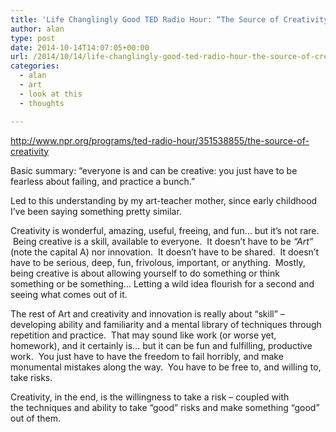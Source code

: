 ```yaml
---
title: 'Life Changlingly Good TED Radio Hour: “The Source of Creativity”'
author: alan
type: post
date: 2014-10-14T14:07:05+00:00
url: /2014/10/14/life-changlingly-good-ted-radio-hour-the-source-of-creativity/
categories:
  - alan
  - art
  - look at this
  - thoughts

---
```

http://www.npr.org/programs/ted-radio-hour/351538855/the-source-of-creativity

Basic summary: &#8220;everyone is and can be creative: you just have to be fearless about failing, and practice a bunch.&#8221;

Led to this understanding by my art-teacher mother, since early childhood I&#8217;ve been saying something pretty similar.

Creativity is wonderful, amazing, useful, freeing, and fun&#8230; but it&#8217;s not rare.  Being creative is a skill, available to everyone.  It doesn&#8217;t have to be _&#8220;Art&#8221;_ (note the capital A) nor innovation.  It doesn&#8217;t have to be shared.  It doesn&#8217;t have to be serious, deep, fun, frivolous, important, or anything.  Mostly, being creative is about allowing yourself to do something or think something or be something&#8230; Letting a wild idea flourish for a second and seeing what comes out of it.

The rest of Art and creativity and innovation is really about &#8220;skill&#8221; &#8211; developing ability and familiarity and a mental library of techniques through repetition and practice.  That may sound like work (or worse yet, homework), and it certainly is&#8230; but it can be fun and fulfilling, productive work.  You just have to have the freedom to fail horribly, and make monumental mistakes along the way.  You have to be free to, and willing to, take risks.

Creativity, in the end, is the willingness to take a risk &#8211; coupled with the techniques and ability to take &#8220;good&#8221; risks and make something &#8220;good&#8221; out of them.

